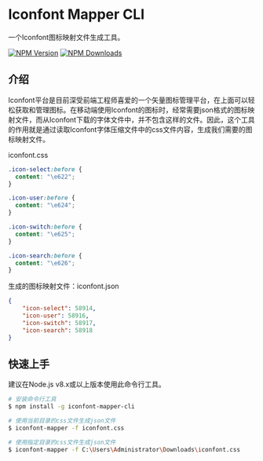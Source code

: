 # Iconfont Mapper CLI
一个Iconfont图标映射文件生成工具。

[![NPM Version][npm-image]][npm-url]
[![NPM Downloads][downloads-image]][downloads-url]

## 介绍
Iconfont平台是目前深受前端工程师喜爱的一个矢量图标管理平台，在上面可以轻松获取和管理图标。在移动端使用Iconfont的图标时，经常需要json格式的图标映射文件，而从Iconfont下载的字体文件中，并不包含这样的文件。因此，这个工具的作用就是通过读取Iconfont字体压缩文件中的css文件内容，生成我们需要的图标映射文件。

iconfont.css
```css
.icon-select:before {
  content: "\e622";
}

.icon-user:before {
  content: "\e624";
}

.icon-switch:before {
  content: "\e625";
}

.icon-search:before {
  content: "\e626";
}
```

生成的图标映射文件：iconfont.json
```json
{
    "icon-select": 58914,
    "icon-user": 58916,
    "icon-switch": 58917,
    "icon-search": 58918
}
```

## 快速上手
建议在Node.js v8.x或以上版本使用此命令行工具。
```bash
# 安装命令行工具
$ npm install -g iconfont-mapper-cli

# 使用当前目录的css文件生成json文件
$ iconfont-mapper -f iconfont.css

# 使用指定目录的css文件生成json文件
$ iconfont-mapper -f C:\Users\Administrator\Downloads\iconfont.css
```

[npm-image]: https://img.shields.io/npm/v/iconfont-mapper-cli.svg
[npm-url]: https://www.npmjs.com/package/iconfont-mapper-cli
[downloads-image]: https://img.shields.io/npm/dm/iconfont-mapper-cli.svg
[downloads-url]: https://www.npmjs.com/package/iconfont-mapper-cli